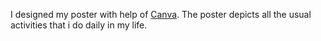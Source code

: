 I designed my poster with help of <a href="https://www.canva.com/">Canva</a>. The poster depicts all the usual activities that i do daily in my life.
